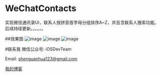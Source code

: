 # WeChatContacts
实现微信通讯录UI，联系人按拼音首字母分组排序A~Z，并且含联系人搜索功能。后续持续更新。。。。。。

##效果图
  ![image](https://github.com/shenAlexy/WeChatContacts/blob/master/WeChatContacts-demo/WeChatContacts-demo/x.png) ![image](https://github.com/shenAlexy/WeChatContacts/blob/master/WeChatContacts-demo/WeChatContacts-demo/y.png) ![image](https://github.com/shenAlexy/WeChatContacts/blob/master/WeChatContacts-demo/WeChatContacts-demo/z.png)

#联系我
   微信公众号:  iOSDevTeam
   
   Email: shenguanhua123@gmail.com
   
   [我的博客](http://blog.csdn.net/shenguanhua)  

